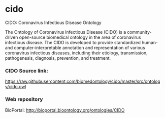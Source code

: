 # cido
CIDO: Coronavirus Infectious Disease Ontology

The Ontology of Coronavirus Infectious Disease (CIDO) is a community-driven open-source biomedical ontology in the area of coronavirus infectious disease. The CIDO is developed to provide standardized human- and computer-interpretable annotation and representation of various coronavirus infectious diseases, including their etiology, transmission, pathogenesis, diagnosis, prevention, and treatment.

### CIDO Source link:
https://raw.githubusercontent.com/biomedontology/cido/master/src/ontology/cido.owl 

### Web repository
BioPortal: http://bioportal.bioontology.org/ontologies/CIDO 
